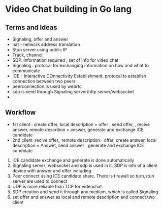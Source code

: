 # Video Chat building in Go lang 

## Terms and Ideas 

- Signaling, offer and answer 
- nat - network address translation
- Stun server using public IP 
- Track, channel, 
- SDP: information required ; set of info for video chat 
- Signaling : protocal for exchanging information on how and what to communicate
- ICE - Interactive COnnectivity Establishment. protocal to establish connection between two peers
- peerconnection is used by webrtc
- sdp is send through Signaling server/http server/websocket
- 


## Workflow

- 1st client : create offer, local description = offer , send offer, , recive answer, remote descrition = answer, generate and exchange ICE candidate 
- 2nd client :recive offer,, remote description= offer, create answer, local description = Answet, send answer , generate and exchange ICE candidate

1. ICE candidate exchange and generate is done automatically
2. Signaling server; websocket and sdp is used in it. SDP is info of a client device with answer and offer including.
3. Peer connect using ICE candidate share. There is firewall so turn,stun server are used to connect 
4. UDP is more reliable than TCP for videochat.
5. SDP creation and send it through any medium, which is called Signaling
6. set offer and answer as local and remote description and connect two client 

